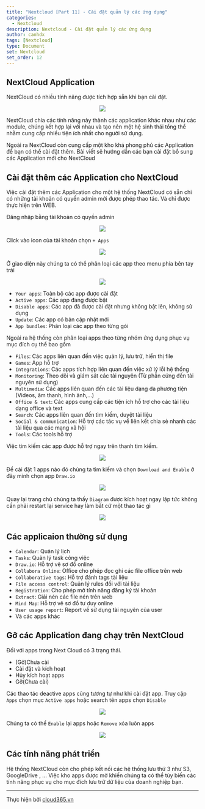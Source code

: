 ```yaml
---
title: "Nextcloud [Part 11] - Cài đặt quản lý các ứng dụng"
categories:
  - Nextcloud
description: Nextcloud - Cài đặt quản lý các ứng dụng
author: canhdx
tags: [Nextcloud]
type: Document
set: Nextcloud
set_order: 12
---
```


## NextCloud Application

NextCloud có nhiều tính năng được tích hợp sẵn khi bạn cài đặt.
<p align="center">
<img src="/images/img-nextcloud/nextcloud-063.png">
</p>

NextCloud chia các tính năng này thành các application khác nhau như các module, chúng kết hợp lại với nhau và tạo nên một hệ sinh thái tổng thể nhằm cung cấp nhiều tiện ích nhất cho người sử dụng. 

Ngoài ra NextCloud còn cung cấp một kho khá phong phú các Application để bạn có thể cài đặt thêm. Bài viết sẽ hướng dẫn các bạn cài đặt bổ sung các Application mới cho NextCloud

## Cài đặt thêm các Application cho NextCloud 
Việc cài đặt thêm các Application cho một hệ thống NextCloud có sẵn chỉ có những tài khoản có quyền admin mới được phép thao tác. Và chỉ được thực hiện trên WEB.

Đăng nhập bằng tài khoản có quyền admin
<p align="center">
<img src="/images/img-nextcloud/nextcloud-064.png">
</p>

Click vào icon của tài khoản chọn `+ Apps`  
<p align="center">
<img src="/images/img-nextcloud/nextcloud-065.png">
</p>

Ở giao diện này chúng ta có thể phân loại các app theo menu phía bên tay trái
<p align="center">
<img src="/images/img-nextcloud/nextcloud-066.png">
</p>

- `Your apps`: Toàn bộ các app được cài đặt 
- `Active apps`: Các app đang được bật 
- `Disable apps`: Các app đã được cài đặt nhưng không bật lên, không sử dụng
- `Update`: Các app có bản cập nhật mới 
- `App bundles`: Phân loại các app theo từng gói

Ngoài ra hệ thống còn phân loại apps theo từng nhóm ứng dụng phục vụ mục đích cụ thể bao gồm
- `Files`: Các apps liên quan đến việc quản lý, lưu trữ, hiển thị file
- `Games`: App hỗ trợ
- `Integrations`: Các apps tích hợp liên quan đến việc xử lý lỗi hệ thống 
- `Monitoring`: Theo dõi và giám sát các tài nguyên (Từ phần cứng đến tài nguyên sử dụng)
- `Multimedia`: Các apps liên quan đến các tài liệu dạng đa phương tiện (Videos, âm thanh, hình ảnh,...)
- `Office & text`: Các apps cung cấp các tiện ích hỗ trợ cho các tài liệu dạng office và text
- `Search`: Các apps liên quan đến tìm kiếm, duyệt tài liệu
- `Social & communication`: Hỗ trợ các tác vụ về liên kết chia sẻ nhanh các tài liệu qua các mạng xã hội
- `Tools`: Các tools hỗ trợ

Việc tìm kiếm các app được hỗ trợ ngay trên thanh tìm kiếm.
<p align="center">
<img src="/images/img-nextcloud/nextcloud-067.png">
</p>

Để cài đặt 1 apps nào đó chúng ta tìm kiếm và chọn `Download and Enable` ở đây mình chọn app `Draw.io`
<p align="center">
<img src="/images/img-nextcloud/nextcloud-068.png">
</p>

Quay lại trang chủ chúng ta thấy `Diagram` được kích hoạt ngay lập tức không cần phải restart lại service hay làm bất cứ một thao tác gì
<p align="center">
<img src="/images/img-nextcloud/nextcloud-069.png">
</p>

## Các applicaion thường sử dụng 

- `Calendar`: Quản lý lịch
- `Tasks`: Quản lý task công việc 
- `Draw.io`: Hỗ trợ vẽ sơ đồ online 
- `Collabora Online`: Office cho phép đọc ghi các file office trên web
- `Collaborative tags`: Hỗ trợ đánh tags tài liệu 
- `File access control`: Quản lý rules đối với tài liệu 
- `Registration`: Cho phép mở tính năng đăng ký tài khoản
- `Extract`: Giải nén các file nén trên web 
- `Mind Map`: Hỗ trợ vẽ sơ đồ tư duy online 
- `User usage report`: Report về sử dụng tài nguyên của user
- Và các apps khác 

## Gỡ các Application đang chạy trên NextCloud
Đối với apps trong Next Cloud có 3 trạng thái. 
- (Gỡ)Chưa cài 
- Cài đặt và kích hoạt 
- Hủy kích hoạt apps
- Gỡ(Chưa cài)

Các thao tác deactive apps cũng tương tự như khi cài đặt app. Truy cập `Apps` chọn mục `Active apps` hoặc search tên apps chọn `Disable`
<p align="center">
<img src="/images/img-nextcloud/nextcloud-070.png">
</p>

Chúng ta có thể `Enable` lại apps hoặc `Remove` xóa luôn apps 
<p align="center">
<img src="/images/img-nextcloud/nextcloud-071.png">
</p>


## Các tính năng phát triển

Hệ thống NextCloud còn cho phép kết nối các hệ thống lưu thứ 3 như S3, GoogleDrive , ... Việc kho apps được mở khiến chúng ta có thể tùy biến các tính năng phục vụ cho mục đích lưu trữ dữ liệu của doanh nghiệp bạn.

---

Thực hiện bởi <a href="https://cloud365.vn/" target="_blank">cloud365.vn</a>
